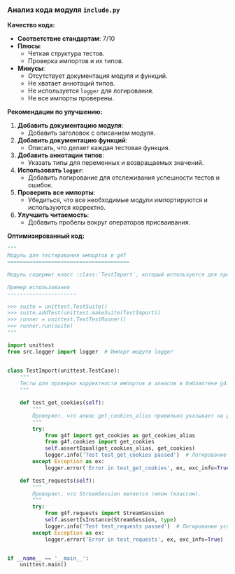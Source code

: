 ### **Анализ кода модуля `include.py`**

**Качество кода:**

- **Соответствие стандартам**: 7/10
- **Плюсы**:
    - Четкая структура тестов.
    - Проверка импортов и их типов.
- **Минусы**:
    - Отсутствует документация модуля и функций.
    - Не хватает аннотаций типов.
    - Не используется `logger` для логирования.
    - Не все импорты проверены.

**Рекомендации по улучшению:**

1.  **Добавить документацию модуля**:
    - Добавить заголовок с описанием модуля.
2.  **Добавить документацию функций**:
    - Описать, что делает каждая тестовая функция.
3.  **Добавить аннотации типов**:
    - Указать типы для переменных и возвращаемых значений.
4.  **Использовать `logger`**:
    - Добавить логирование для отслеживания успешности тестов и ошибок.
5.  **Проверить все импорты**:
    - Убедиться, что все необходимые модули импортируются и используются корректно.
6.  **Улучшить читаемость**:
    - Добавить пробелы вокруг операторов присваивания.

**Оптимизированный код:**

```python
"""
Модуль для тестирования импортов в g4f
=======================================

Модуль содержит класс :class:`TestImport`, который используется для проверки корректности импортов и алиасов в библиотеке g4f.

Пример использования
----------------------

>>> suite = unittest.TestSuite()
>>> suite.addTest(unittest.makeSuite(TestImport))
>>> runner = unittest.TextTestRunner()
>>> runner.run(suite)
"""

import unittest
from src.logger import logger  # Импорт модуля logger


class TestImport(unittest.TestCase):
    """
    Тесты для проверки корректности импортов и алиасов в библиотеке g4f.
    """

    def test_get_cookies(self):
        """
        Проверяет, что алиас get_cookies_alias правильно указывает на функцию get_cookies.
        """
        try:
            from g4f import get_cookies as get_cookies_alias
            from g4f.cookies import get_cookies
            self.assertEqual(get_cookies_alias, get_cookies)
            logger.info('Test test_get_cookies passed')  # Логирование успешного прохождения теста
        except Exception as ex:
            logger.error('Error in test_get_cookies', ex, exc_info=True)  # Логирование ошибки

    def test_requests(self):
        """
        Проверяет, что StreamSession является типом (классом).
        """
        try:
            from g4f.requests import StreamSession
            self.assertIsInstance(StreamSession, type)
            logger.info('Test test_requests passed')  # Логирование успешного прохождения теста
        except Exception as ex:
            logger.error('Error in test_requests', ex, exc_info=True)  # Логирование ошибки


if __name__ == '__main__':
    unittest.main()